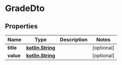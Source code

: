 # GradeDto

## Properties
Name | Type | Description | Notes
------------ | ------------- | ------------- | -------------
**title** | [**kotlin.String**](.md) |  |  [optional]
**value** | [**kotlin.String**](.md) |  |  [optional]
